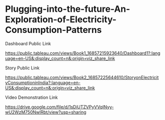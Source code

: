 # Plugging-into-the-future-An-Exploration-of-Electricity-Consumption-Patterns

Dashboard Public Link

https://public.tableau.com/views/Book1_16857215923640/Dashboard1?:language=en-US&:display_count=n&:origin=viz_share_link

Story Public Link

https://public.tableau.com/views/Book2_16857225644610/StoryonElectricityConsumptioninIndia?:language=en-US&:display_count=n&:origin=viz_share_link

Video Demonstration Link

https://drive.google.com/file/d/1sDiUTZVPyVVqINyy-wU2WzM750NwlRbt/view?usp=sharing
